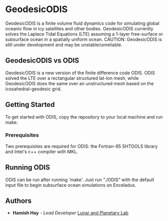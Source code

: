 # GeodesicODIS
GeodesicODIS is a finite volume fluid dynamics code for simulating global oceanic 
flow in icy satellites and other bodies. GeodesicODIS currently solves the Laplace 
Tidal Equations (LTE) assuming a 1-layer free-surface or subsurface ocean in a 
spatially uniform ocean. CAUTION: GeodesicODIS is still under development and may be 
unstable/unreliable.
## GeodesicODIS vs ODIS
GeodesicODIS is a new version of the finite difference code ODIS. ODIS solved the LTE 
over a rectangular structured lat-lon mesh, while GeodesicODIS does the same over an 
unstructured mesh based on the icosahedral-geodesic grid.
## Getting Started
To get started with ODIS, copy the repository to your local machine and run make.
### Prerequisites
Two prerequisites are required for ODIS: the Fortran-95 SHTOOLS library and Intel's 
c++ compiler with MKL.
## Running ODIS
ODIS can be run after running 'make'. Just run "./ODIS" with the default input file 
to begin subsurface ocean simulations on Enceladus.
## Authors
* **Hamish Hay** - *Lead Developer* [Lunar and Planetary 
Lab](https://www.lpl.arizona.edu/graduate/students/hamish-hay)
